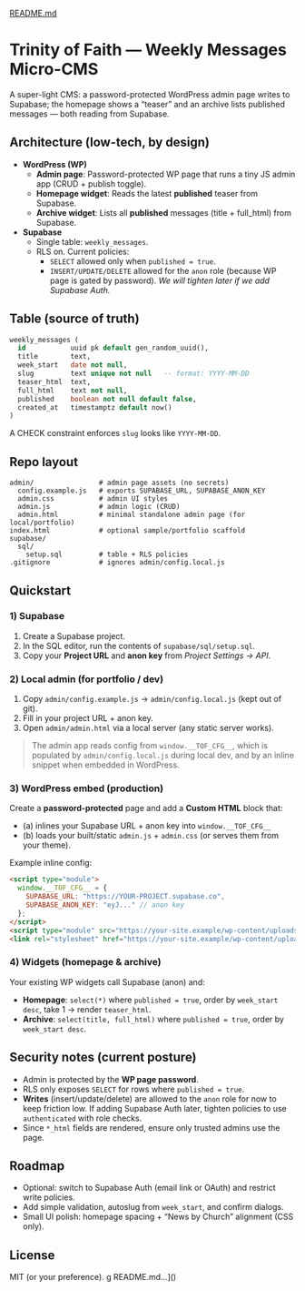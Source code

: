 [README.md](https://github.com/user-attachments/files/22198820/README.md)
# Trinity of Faith — Weekly Messages Micro-CMS

A super-light CMS: a password-protected WordPress admin page writes to Supabase; the homepage shows a “teaser” and an archive lists published messages — both reading from Supabase.

## Architecture (low-tech, by design)

- **WordPress (WP)**
  - **Admin page**: Password-protected WP page that runs a tiny JS admin app (CRUD + publish toggle).
  - **Homepage widget**: Reads the latest **published** teaser from Supabase.
  - **Archive widget**: Lists all **published** messages (title + full_html) from Supabase.
- **Supabase**
  - Single table: `weekly_messages`.
  - RLS on. Current policies:
    - `SELECT` allowed only when `published = true`.
    - `INSERT/UPDATE/DELETE` allowed for the `anon` role (because WP page is gated by password). _We will tighten later if we add Supabase Auth._

## Table (source of truth)

```sql
weekly_messages (
  id           uuid pk default gen_random_uuid(),
  title        text,
  week_start   date not null,
  slug         text unique not null   -- format: YYYY-MM-DD
  teaser_html  text,
  full_html    text not null,
  published    boolean not null default false,
  created_at   timestamptz default now()
)
```
A CHECK constraint enforces `slug` looks like `YYYY-MM-DD`.

## Repo layout

```
admin/                # admin page assets (no secrets)
  config.example.js   # exports SUPABASE_URL, SUPABASE_ANON_KEY
  admin.css           # admin UI styles
  admin.js            # admin logic (CRUD)
  admin.html          # minimal standalone admin page (for local/portfolio)
index.html            # optional sample/portfolio scaffold
supabase/
  sql/
    setup.sql         # table + RLS policies
.gitignore            # ignores admin/config.local.js
```

## Quickstart

### 1) Supabase
1. Create a Supabase project.
2. In the SQL editor, run the contents of `supabase/sql/setup.sql`.
3. Copy your **Project URL** and **anon key** from _Project Settings → API_.

### 2) Local admin (for portfolio / dev)
1. Copy `admin/config.example.js` → `admin/config.local.js` (kept out of git).
2. Fill in your project URL + anon key.
3. Open `admin/admin.html` via a local server (any static server works).

> The admin app reads config from `window.__TOF_CFG__`, which is populated by `admin/config.local.js` during local dev, and by an inline snippet when embedded in WordPress.

### 3) WordPress embed (production)
Create a **password-protected** page and add a **Custom HTML** block that:
- (a) inlines your Supabase URL + anon key into `window.__TOF_CFG__`
- (b) loads your built/static `admin.js` + `admin.css` (or serves them from your theme).

Example inline config:
```html
<script type="module">
  window.__TOF_CFG__ = {
    SUPABASE_URL: "https://YOUR-PROJECT.supabase.co",
    SUPABASE_ANON_KEY: "eyJ..." // anon key
  };
</script>
<script type="module" src="https://your-site.example/wp-content/uploads/admin.js"></script>
<link rel="stylesheet" href="https://your-site.example/wp-content/uploads/admin.css"/>
```

### 4) Widgets (homepage & archive)
Your existing WP widgets call Supabase (anon) and:
- **Homepage**: `select(*)` where `published = true`, order by `week_start desc`, take 1 → render `teaser_html`.
- **Archive**: `select(title, full_html)` where `published = true`, order by `week_start desc`.

## Security notes (current posture)
- Admin is protected by the **WP page password**.
- RLS only exposes `SELECT` for rows where `published = true`.
- **Writes** (insert/update/delete) are allowed to the `anon` role for now to keep friction low. If adding Supabase Auth later, tighten policies to use `authenticated` with role checks.
- Since `*_html` fields are rendered, ensure only trusted admins use the page.

## Roadmap
- Optional: switch to Supabase Auth (email link or OAuth) and restrict write policies.
- Add simple validation, autoslug from `week_start`, and confirm dialogs.
- Small UI polish: homepage spacing + “News by Church” alignment (CSS only).

## License
MIT (or your preference).
g README.md…]()
